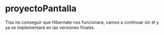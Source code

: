 # proyectoPantalla
Tras no conseguir que Hibernate nos funcionara, vamos a continuar sin él y ya se implementará en las versiones finales.

